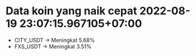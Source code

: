 # Data koin yang naik cepat 2022-08-19 23:07:15.967105+07:00

* CITY_USDT -> Meningkat 5.68%
* FXS_USDT -> Meningkat 3.51%
